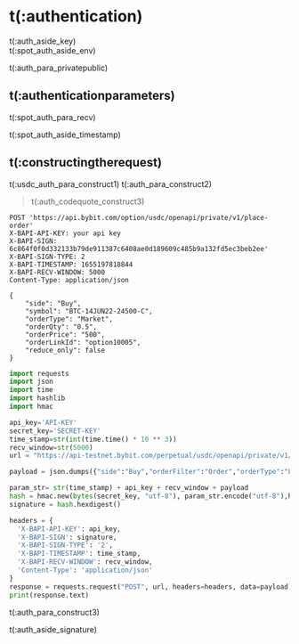 # t(:authentication)
<aside class="notice">
t(:auth_aside_key)
</aside>

<aside class="notice">
t(:spot_auth_aside_env)
</aside>

t(:auth_para_privatepublic)

## t(:authenticationparameters)


t(:spot_auth_para_recv)

<aside class="warning">
t(:spot_auth_aside_timestamp)
</aside>

## t(:constructingtherequest)

t(:usdc_auth_para_construct1)
t(:auth_para_construct2)

> t(:auth_codequote_construct3)

```console
POST 'https://api.bybit.com/option/usdc/openapi/private/v1/place-order'
X-BAPI-API-KEY: your api key
X-BAPI-SIGN: 6c864f0f0d332133b79de911387c6408ae0d189609c485b9a132fd5ec3beb2ee'
X-BAPI-SIGN-TYPE: 2
X-BAPI-TIMESTAMP: 1655197818844
X-BAPI-RECV-WINDOW: 5000
Content-Type: application/json

{
    "side": "Buy",
    "symbol": "BTC-14JUN22-24500-C",
    "orderType": "Market",
    "orderQty": "0.5",
    "orderPrice": "500",
    "orderLinkId": "option10005",
    "reduce_only": false
}
```

```python
import requests
import json
import time
import hashlib
import hmac

api_key='API-KEY'
secret_key='SECRET-KEY'
time_stamp=str(int(time.time() * 10 ** 3))
recv_window=str(5000)
url = "https://api-testnet.bybit.com/perpetual/usdc/openapi/private/v1/place-order"

payload = json.dumps({"side":"Buy","orderFilter":"Order","orderType":"Limit","orderQty":"5","orderPrice":"40780","timeInForce":"ImmediateOrCancel","symbol":"BTCPERP"})

param_str= str(time_stamp) + api_key + recv_window + payload
hash = hmac.new(bytes(secret_key, "utf-8"), param_str.encode("utf-8"),hashlib.sha256)
signature = hash.hexdigest()

headers = {
  'X-BAPI-API-KEY': api_key,
  'X-BAPI-SIGN': signature,
  'X-BAPI-SIGN-TYPE': '2',
  'X-BAPI-TIMESTAMP': time_stamp,
  'X-BAPI-RECV-WINDOW': recv_window,
  'Content-Type': 'application/json'
}
response = requests.request("POST", url, headers=headers, data=payload)
print(response.text)

```


t(:auth_para_construct3)

<aside class="notice">
t(:auth_aside_signature)
</aside>


<!--
### Examples of the Signature Algorithm

* [C#](https://github.com/bybit-exchange/bybit-official-api-docs/blob/master/en/example/Encryption.cs)
* [Python](https://github.com/bybit-exchange/bybit-official-api-docs/blob/master/en/example/Encryption.py)
* [C++](https://github.com/bybit-exchange/bybit-official-api-docs/blob/master/en/example/Encryption.cpp)
* [Go](https://github.com/bybit-exchange/bybit-official-api-docs/blob/master/en/example/Encryption.go)
* [PHP](https://github.com/bybit-exchange/bybit-official-api-docs/blob/master/en/example/Encryption.php)
-->


<script>
function copyStringToClipboard (endpoint) {
  var str = document.getElementById(endpoint).innerText;
  // remove whitespace
  var str = str.replace(/ /g,"");
  // Create new element
  var el = document.createElement("textarea");
  // Set value (string to be copied)
  el.value = str;
  // Set non-editable to avoid focus and move outside of view
  el.setAttribute("readonly", "");
  el.style = {position: "absolute", left: "-9999px"};
  document.body.appendChild(el);
  // Select text inside element
  el.select();
  // Copy text to clipboard
  document.execCommand("copy");
  // Remove temporary element
  document.body.removeChild(el);
}
</script>
